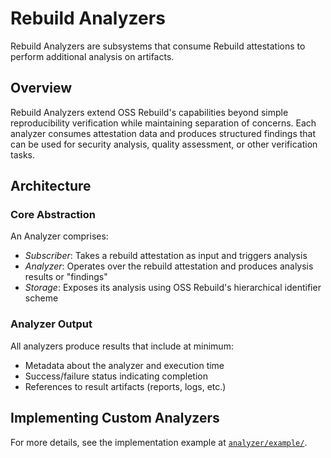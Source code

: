 # Rebuild Analyzers

Rebuild Analyzers are subsystems that consume Rebuild attestations to perform additional analysis on artifacts.

## Overview

Rebuild Analyzers extend OSS Rebuild's capabilities beyond simple reproducibility verification while maintaining separation of concerns. Each analyzer consumes attestation data and produces structured findings that can be used for security analysis, quality assessment, or other verification tasks.

## Architecture

### Core Abstraction

An Analyzer comprises:

- _Subscriber_: Takes a rebuild attestation as input and triggers analysis
- _Analyzer_: Operates over the rebuild attestation and produces analysis results or "findings"
- _Storage_: Exposes its analysis using OSS Rebuild's hierarchical identifier scheme

### Analyzer Output

All analyzers produce results that include at minimum:

- Metadata about the analyzer and execution time
- Success/failure status indicating completion
- References to result artifacts (reports, logs, etc.)

## Implementing Custom Analyzers

For more details, see the implementation example at
[`analyzer/example/`](./example).
